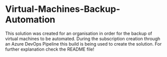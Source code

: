 # Virtual-Machines-Backup-Automation
This solution was created for an organisation in order for the backup of virtual machines to be automated. During the subscription creation through an Azure DevOps Pipeline this build is being used to create the solution. For further explanation check the README file!
